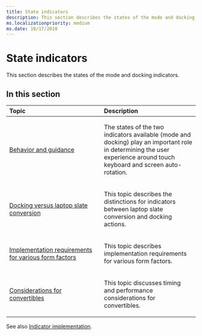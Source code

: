 ```yaml
---
title: State indicators
description: This section describes the states of the mode and docking indicators.
ms.localizationpriority: medium
ms.date: 10/17/2018
---
```


# State indicators


This section describes the states of the mode and docking indicators.

## <span id="in_this_section"></span>In this section


<table>
<colgroup>
<col width="50%" />
<col width="50%" />
</colgroup>
<thead>
<tr class="header">
<th align="left">Topic</th>
<th align="left">Description</th>
</tr>
</thead>
<tbody>
<tr class="odd">
<td align="left"><p><a href="behavior-and-guidance.md" data-raw-source="[Behavior and guidance](behavior-and-guidance.md)">Behavior and guidance</a></p></td>
<td align="left"><p>The states of the two indicators available (mode and docking) play an important role in determining the user experience around touch keyboard and screen auto-rotation.</p></td>
</tr>
<tr class="even">
<td align="left"><p><a href="docking-versus-laptop-slate-conversion.md" data-raw-source="[Docking versus laptop slate conversion](docking-versus-laptop-slate-conversion.md)">Docking versus laptop slate conversion</a></p></td>
<td align="left"><p>This topic describes the distinctions for indicators between laptop slate conversion and docking actions.</p></td>
</tr>
<tr class="odd">
<td align="left"><p><a href="implementation-requirements-for-various-form-factors.md" data-raw-source="[Implementation requirements for various form factors](implementation-requirements-for-various-form-factors.md)">Implementation requirements for various form factors</a></p></td>
<td align="left"><p>This topic describes implementation requirements for various form factors.</p></td>
</tr>
<tr class="even">
<td align="left"><p><a href="considerations-for-convertibles.md" data-raw-source="[Considerations for convertibles](considerations-for-convertibles.md)">Considerations for convertibles</a></p></td>
<td align="left"><p>This topic discusses timing and performance considerations for convertibles.</p></td>
</tr>
</tbody>
</table>

 

See also [Indicator implementation](indicator-implementation.md).

 

 




